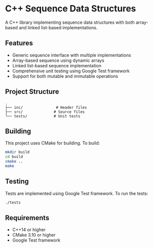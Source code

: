 # C++ Sequence Data Structures

A C++ library implementing sequence data structures with both array-based and linked list-based implementations.

## Features
- Generic sequence interface with multiple implementations
- Array-based sequence using dynamic arrays
- Linked list-based sequence implementation
- Comprehensive unit testing using Google Test framework
- Support for both mutable and immutable operations

## Project Structure
```
.
├── inc/               # Header files
├── src/              # Source files
└── tests/            # Unit tests
```

## Building
This project uses CMake for building. To build:

```bash
mkdir build
cd build
cmake ..
make
```

## Testing
Tests are implemented using Google Test framework. To run the tests:
```bash
./tests
```

## Requirements
- C++14 or higher
- CMake 3.10 or higher
- Google Test framework